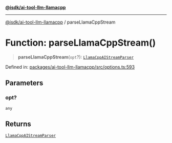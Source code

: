 [**@isdk/ai-tool-llm-llamacpp**](../README.md)

***

[@isdk/ai-tool-llm-llamacpp](../globals.md) / parseLlamaCppStream

# Function: parseLlamaCppStream()

> **parseLlamaCppStream**(`opt`?): [`LlamaCppAIStreamParser`](../type-aliases/LlamaCppAIStreamParser.md)

Defined in: [packages/ai-tool-llm-llamacpp/src/options.ts:593](https://github.com/isdk/ai-tool-llm-llamacpp.js/blob/151b8bdfe7d8b8a8be547948f716da692b2f3c67/src/options.ts#L593)

## Parameters

### opt?

`any`

## Returns

[`LlamaCppAIStreamParser`](../type-aliases/LlamaCppAIStreamParser.md)
